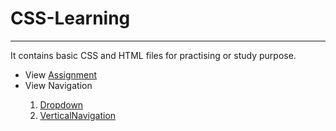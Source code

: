 # CSS-Learning
<hr>
It contains basic CSS and HTML files for practising or study purpose.
<ul>
  <li>View <a href="https://suubh.github.io/CSS-Learning/Assignment/index.html">Assignment</a> </li>
  <li>View Navigation</li>
  <ol>
    <li><a href=" https://suubh.github.io/CSS-Learning/Tables/dropdown.html">Dropdown</a></li>
    <li><a href=" https://suubh.github.io/CSS-Learning/Tables/verticalnav.html">VerticalNavigation</a></li>
  </ol>
</ul>
